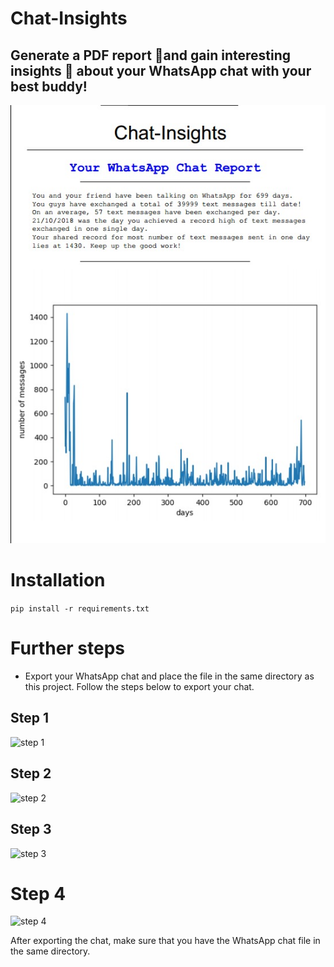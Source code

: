 # Chat-Insights
## Generate a PDF report 📝and gain interesting insights 🧐 about your WhatsApp chat with your best buddy!  
  

![ss](images\report-screenshot.jpeg)
  

# Installation
```pip install -r requirements.txt```


# Further steps
- Export your WhatsApp chat and place the file in the same directory as this project. Follow the steps below to export your chat.  
  
## Step 1  

![step 1](images\1.jpeg)  
  
## Step 2  
![step 2](images\2.jpeg)  
  
## Step 3  
  
![step 3](images\3.jpeg)  
  
# Step 4  
   
![step 4](images\4.jpeg)  

After exporting the chat, make sure that you have the WhatsApp chat file in the same directory. 






